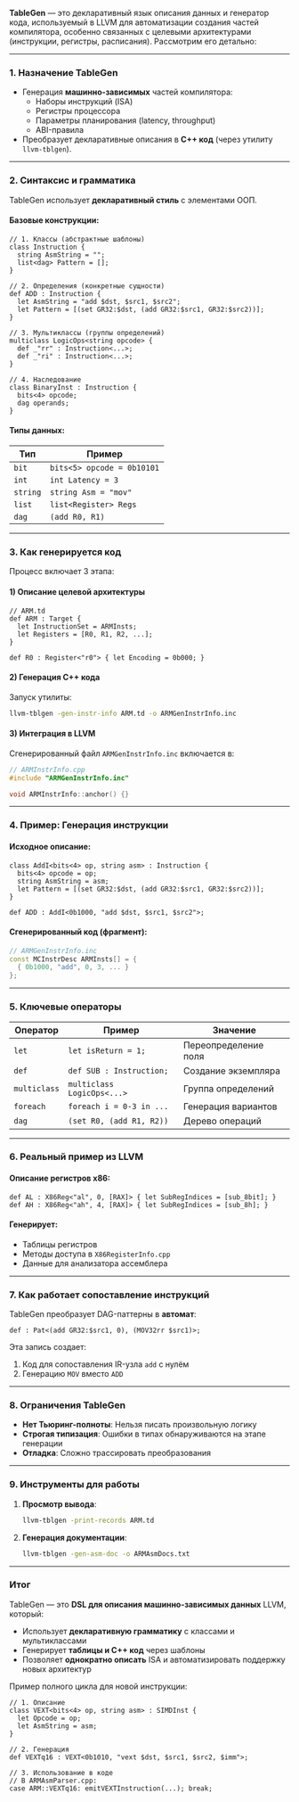 **TableGen** — это декларативный язык описания данных и генератор кода, используемый в LLVM для автоматизации создания частей компилятора, особенно связанных с целевыми архитектурами (инструкции, регистры, расписания). Рассмотрим его детально:

---

### 1. **Назначение TableGen**
- Генерация **машинно-зависимых** частей компилятора:
  - Наборы инструкций (ISA)
  - Регистры процессора
  - Параметры планирования (latency, throughput)
  - ABI-правила
- Преобразует декларативные описания в **C++ код** (через утилиту `llvm-tblgen`).

---

### 2. **Синтаксис и грамматика**
TableGen использует **декларативный стиль** с элементами ООП.

#### Базовые конструкции:
```tablegen
// 1. Классы (абстрактные шаблоны)
class Instruction {
  string AsmString = "";
  list<dag> Pattern = [];
}

// 2. Определения (конкретные сущности)
def ADD : Instruction {
  let AsmString = "add $dst, $src1, $src2";
  let Pattern = [(set GR32:$dst, (add GR32:$src1, GR32:$src2))];
}

// 3. Мультиклассы (группы определений)
multiclass LogicOps<string opcode> {
  def _"rr" : Instruction<...>;
  def _"ri" : Instruction<...>;
}

// 4. Наследование
class BinaryInst : Instruction {
  bits<4> opcode;
  dag operands;
}
```

#### Типы данных:
| Тип          | Пример                     |
|--------------|---------------------------|
| `bit`        | `bits<5> opcode = 0b10101`|
| `int`        | `int Latency = 3`         |
| `string`     | `string Asm = "mov"`      |
| `list`       | `list<Register> Regs`     |
| `dag`        | `(add R0, R1)`           |

---

### 3. **Как генерируется код**
Процесс включает 3 этапа:

#### 1) Описание целевой архитектуры
```tablegen
// ARM.td
def ARM : Target {
  let InstructionSet = ARMInsts;
  let Registers = [R0, R1, R2, ...];
}

def R0 : Register<"r0"> { let Encoding = 0b000; }
```

#### 2) Генерация C++ кода
Запуск утилиты:
```bash
llvm-tblgen -gen-instr-info ARM.td -o ARMGenInstrInfo.inc
```

#### 3) Интеграция в LLVM
Сгенерированный файл `ARMGenInstrInfo.inc` включается в:
```cpp
// ARMInstrInfo.cpp
#include "ARMGenInstrInfo.inc"

void ARMInstrInfo::anchor() {} 
```

---

### 4. **Пример: Генерация инструкции**
#### Исходное описание:
```tablegen
class AddI<bits<4> op, string asm> : Instruction {
  bits<4> opcode = op;
  string AsmString = asm;
  let Pattern = [(set GR32:$dst, (add GR32:$src1, GR32:$src2))];
}

def ADD : AddI<0b1000, "add $dst, $src1, $src2">;
```

#### Сгенерированный код (фрагмент):
```cpp
// ARMGenInstrInfo.inc
const MCInstrDesc ARMInsts[] = {
  { 0b1000, "add", 0, 3, ... }
};
```

---

### 5. **Ключевые операторы**
| Оператор      | Пример                     | Значение                     |
|---------------|----------------------------|------------------------------|
| `let`         | `let isReturn = 1;`        | Переопределение поля         |
| `def`         | `def SUB : Instruction;`   | Создание экземпляра          |
| `multiclass`  | `multiclass LogicOps<...>` | Группа определений           |
| `foreach`     | `foreach i = 0-3 in ...`   | Генерация вариантов          |
| `dag`         | `(set R0, (add R1, R2))`   | Дерево операций              |

---

### 6. **Реальный пример из LLVM**
#### Описание регистров x86:
```tablegen
def AL : X86Reg<"al", 0, [RAX]> { let SubRegIndices = [sub_8bit]; }
def AH : X86Reg<"ah", 4, [RAX]> { let SubRegIndices = [sub_8h]; }
```

#### Генерирует:
- Таблицы регистров
- Методы доступа в `X86RegisterInfo.cpp`
- Данные для анализатора ассемблера

---

### 7. **Как работает сопоставление инструкций**
TableGen преобразует DAG-паттерны в **автомат**:
```tablegen
def : Pat<(add GR32:$src1, 0), (MOV32rr $src1)>;
```
Эта запись создает:
1. Код для сопоставления IR-узла `add` с нулём
2. Генерацию `MOV` вместо `ADD`

---

### 8. **Ограничения TableGen**
- **Нет Тьюринг-полноты**: Нельзя писать произвольную логику
- **Строгая типизация**: Ошибки в типах обнаруживаются на этапе генерации
- **Отладка**: Сложно трассировать преобразования

---

### 9. **Инструменты для работы**
1. **Просмотр вывода**:
   ```bash
   llvm-tblgen -print-records ARM.td
   ```
2. **Генерация документации**:
   ```bash
   llvm-tblgen -gen-asm-doc -o ARMAsmDocs.txt
   ```

---

### Итог
TableGen — это **DSL для описания машинно-зависимых данных** LLVM, который:
- Использует **декларативную грамматику** с классами и мультиклассами
- Генерирует **таблицы и C++ код** через шаблоны
- Позволяет **однократно описать** ISA и автоматизировать поддержку новых архитектур

Пример полного цикла для новой инструкции:
```tablegen
// 1. Описание
class VEXT<bits<4> op, string asm> : SIMDInst {
  let Opcode = op;
  let AsmString = asm;
}

// 2. Генерация
def VEXTq16 : VEXT<0b1010, "vext $dst, $src1, $src2, $imm">;

// 3. Использование в коде
// В ARMAsmParser.cpp:
case ARM::VEXTq16: emitVEXTInstruction(...); break;
```
